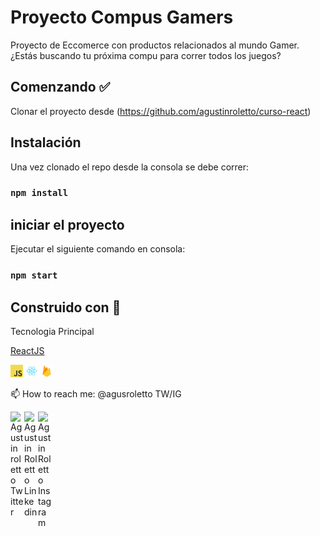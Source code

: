 

# **Proyecto Compus Gamers** 

Proyecto de Eccomerce con productos relacionados al mundo Gamer. ¿Estás buscando tu próxima compu para correr todos los juegos?

## Comenzando ✅

Clonar el proyecto desde (https://github.com/agustinroletto/curso-react)

## Instalación 
Una vez clonado el repo desde la consola se debe correr:

### `npm install`



## iniciar el proyecto 
Ejecutar el siguiente comando en consola:

### `npm start`


## Construido con 🏢

Tecnologia Principal

   [ReactJS](https://reactjs.org/)
    
<a target="_blank" rel="noopener noreferrer" href="https://raw.githubusercontent.com/github/explore/80688e429a7d4ef2fca1e82350fe8e3517d3494d/topics/javascript/javascript.png"><img height="20" src="https://raw.githubusercontent.com/github/explore/80688e429a7d4ef2fca1e82350fe8e3517d3494d/topics/javascript/javascript.png" style="max-width:100%;"></a>
<a target="_blank" rel="noopener noreferrer" href="https://raw.githubusercontent.com/github/explore/80688e429a7d4ef2fca1e82350fe8e3517d3494d/topics/react/react.png"><img height="20" src="https://raw.githubusercontent.com/github/explore/80688e429a7d4ef2fca1e82350fe8e3517d3494d/topics/react/react.png" style="max-width:100%;"></a>
<a target="_blank" rel="noopener noreferrer" href="https://raw.githubusercontent.com/github/explore/80688e429a7d4ef2fca1e82350fe8e3517d3494d/topics/firebase/firebase.png"><img height="20" src="https://raw.githubusercontent.com/github/explore/80688e429a7d4ef2fca1e82350fe8e3517d3494d/topics/firebase/firebase.png" style="max-width:100%;"></a>


📫 How to reach me: @agusroletto TW/IG





<a href="https://twitter.com/agusroletto" rel="nofollow">
<img align="left" alt="Agustin roletto Twitter" width="22px" src="https://camo.githubusercontent.com/b9360e89d2cadaa375c82ee8913bef6cd4fe4e5a9070855f3b03960ad021688b/68747470733a2f2f69636f6e67722e616d2f666f6e74617765736f6d652f747769747465722e7376673f73697a653d31323826636f6c6f723d373063386666" data-canonical-src="https://icongr.am/fontawesome/twitter.svg?size=128&amp;color=70c8ff" style="max-width:100%;">
</a>
<a href="https://ar.linkedin.com/in/agustinrolettomktdigital" rel="nofollow">
<img align="left" alt="Agustin Roletto Linkedin" width="22px" src="https://camo.githubusercontent.com/44af6acd7bf513fc85e1e971d35b52b218aa6ec5efbc7a6f508a10ab6eb2f9e6/68747470733a2f2f69636f6e67722e616d2f666f6e74617765736f6d652f6c696e6b6564696e2e7376673f73697a653d31323826636f6c6f723d373063386666" data-canonical-src="https://icongr.am/fontawesome/linkedin.svg?size=128&amp;color=70c8ff" style="max-width:100%;">
</a>
<a href="https://www.instagram.com/agusroletto/" rel="nofollow">
<img align="left" alt="Agustin Roletto Instagram" width="22px" src="https://camo.githubusercontent.com/8cac70bd2986c740811f17e456b28f94652af047d94760dc4045bf1e0152f0f9/68747470733a2f2f69636f6e67722e616d2f666f6e74617765736f6d652f696e7374616772616d2e7376673f73697a653d31323826636f6c6f723d373063386666" data-canonical-src="https://icongr.am/fontawesome/instagram.svg?size=128&amp;color=70c8ff" style="max-width:100%;">
</a>




	

